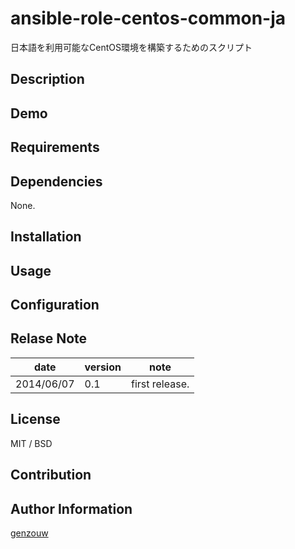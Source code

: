 ansible-role-centos-common-ja
====================

日本語を利用可能なCentOS環境を構築するためのスクリプト


## Description


## Demo




## Requirements


## Dependencies

None.


## Installation


## Usage


## Configuration


## Relase Note

|date      |version|note          |
|---       |---    |---           |
|2014/06/07|0.1    |first release.|


## License

MIT / BSD


## Contribution


## Author Information

[genzouw](https://genzouw.com)
